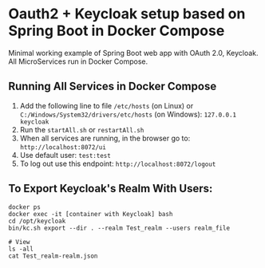 # Oauth2 + Keycloak setup based on Spring Boot in Docker Compose
Minimal working example of Spring Boot web app with OAuth 2.0, Keycloak. All MicroServices run in Docker Compose.

## Running All Services in Docker Compose
1. Add the following line to file `/etc/hosts` (on Linux) or `C:/Windows/System32/drivers/etc/hosts` (on Windows):
`127.0.0.1 keycloak`
2. Run the `startAll.sh` or `restartAll.sh`
3. When all services are running, in the browser go to: `http://localhost:8072/ui`
4. Use default user: `test:test`
5. To log out use this endpoint: `http://localhost:8072/logout`

## To Export Keycloak's Realm With Users:
```
docker ps
docker exec -it [container with Keycloak] bash
cd /opt/keycloak
bin/kc.sh export --dir . --realm Test_realm --users realm_file

# View
ls -all
cat Test_realm-realm.json
```
